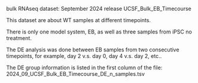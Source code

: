 bulk RNAseq dataset: September 2024 release UCSF_Bulk_EB_Timecourse

This dataset are about WT samples at different timepoints.

There is only one model system, EB, as well as three samples from iPSC no treatment.

The DE analysis was done between EB samples from two consecutive timepoints, for example, day 2 v.s. day 0, day 4 v.s. day 2, etc..

The DE group information is listed in the first column of the file:
    2024_09_UCSF_Bulk_EB_Timecourse_DE_n_samples.tsv
